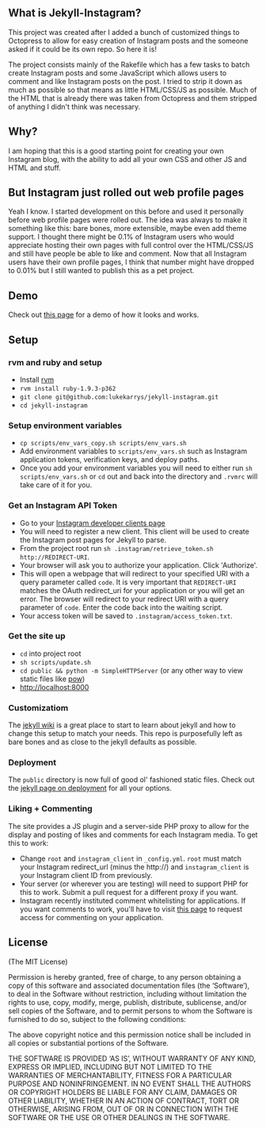 ## What is Jekyll-Instagram?

This project was created after I added a bunch of customized things to Octopress to allow for easy creation of Instagram posts and the someone asked if it could be its own repo. So here it is!

The project consists mainly of the Rakefile which has a few tasks to batch create Instagram posts and some JavaScript which allows users to comment and like Instagram posts on the post. I tried to strip it down as much as possible so that means as little HTML/CSS/JS as possible. Much of the HTML that is already there was taken from Octopress and them stripped of anything I didn't think was necessary.

## Why?

I am hoping that this is a good starting point for creating your own Instagram blog, with the ability to add all your own CSS and other JS and HTML and stuff.

## But Instagram just rolled out web profile pages

Yeah I know. I started development on this before and used it personally before web profile pages were rolled out. The idea was always to make it something like this: bare bones, more extensible, maybe even add theme support. I thought there might be 0.1% of Instagram users who would appreciate hosting their own pages with full control over the HTML/CSS/JS and still have people be able to like and comment. Now that all Instagram users have their own profile pages, I think that number might have dropped to 0.01% but I still wanted to publish this as a pet project.

## Demo
Check out [this page](http://instagram.lukelov.es/) for a demo of how it looks and works.

## Setup

### rvm and ruby and setup
- Install [rvm](https://rvm.io/)
- `rvm install ruby-1.9.3-p362`
- `git clone git@github.com:lukekarrys/jekyll-instagram.git`
- `cd jekyll-instagram`

### Setup environment variables
- `cp scripts/env_vars_copy.sh scripts/env_vars.sh`
- Add environment variables to `scripts/env_vars.sh` such as Instagram application tokens, verification keys, and deploy paths.
- Once you add your environment variables you will need to either run `sh scripts/env_vars.sh` or `cd` out and back into the directory and `.rvmrc` will take care of it for you.

### Get an Instagram API Token
- Go to your [Instagram developer clients page](http://instagram.com/accounts/login/?next=/developer/register/)
- You will need to register a new client. This client will be used to create the Instagram post pages for Jekyll to parse.
- From the project root run `sh .instagram/retrieve_token.sh http://REDIRECT-URI`.
- Your browser will ask you to authorize your application. Click 'Authorize'.
- This will open a webpage that will redirect to your specified URI with a query parameter called `code`. It is very important that `REDIRECT-URI` matches the OAuth redirect_uri for your application or you will get an error. The browser will redirect to your redirect URI with a query parameter of `code`. Enter the code back into the waiting script.
- Your access token will be saved to `.instagram/access_token.txt`.

### Get the site up
- `cd` into project root
- `sh scripts/update.sh`
- `cd public && python -m SimpleHTTPServer` (or any other way to view static files like [pow](http://pow.cx/))
- [http://localhost:8000](http://localhost:8000)

### Customizatiom
The [jekyll wiki](https://github.com/mojombo/jekyll/wiki) is a great place to start to learn about jekyll and how to change this setup to match your needs. This repo is purposefully left as bare bones and as close to the jekyll defaults as possible.

### Deployment
The `public` directory is now full of good ol' fashioned static files. Check out the [jekyll page on deployment](https://github.com/mojombo/jekyll/wiki/Deployment) for all your options.

### Liking + Commenting
The site provides a JS plugin and a server-side PHP proxy to allow for the display and posting of likes and comments for each Instagram media. To get this to work:
- Change `root` and `instagram_client` in `_config.yml`. `root` must match your Instagram redirect_url (minus the http://) and `instagram_client` is your Instagram client ID from previously.
- Your server (or wherever you are testing) will need to support PHP for this to work. Submit a pull request for a different proxy if you want.
- Instagram recently instituted comment whitelisting for applications. If you want comments to work, you'll have to visit [this page](http://bit.ly/instacomments) to request access for commenting on your application.


## License
(The MIT License)

Permission is hereby granted, free of charge, to any person obtaining a copy of this software and associated documentation files (the ‘Software’), to deal in the Software without restriction, including without limitation the rights to use, copy, modify, merge, publish, distribute, sublicense, and/or sell copies of the Software, and to permit persons to whom the Software is furnished to do so, subject to the following conditions:

The above copyright notice and this permission notice shall be included in all copies or substantial portions of the Software.

THE SOFTWARE IS PROVIDED ‘AS IS’, WITHOUT WARRANTY OF ANY KIND, EXPRESS OR IMPLIED, INCLUDING BUT NOT LIMITED TO THE WARRANTIES OF MERCHANTABILITY, FITNESS FOR A PARTICULAR PURPOSE AND NONINFRINGEMENT. IN NO EVENT SHALL THE AUTHORS OR COPYRIGHT HOLDERS BE LIABLE FOR ANY CLAIM, DAMAGES OR OTHER LIABILITY, WHETHER IN AN ACTION OF CONTRACT, TORT OR OTHERWISE, ARISING FROM, OUT OF OR IN CONNECTION WITH THE SOFTWARE OR THE USE OR OTHER DEALINGS IN THE SOFTWARE.
